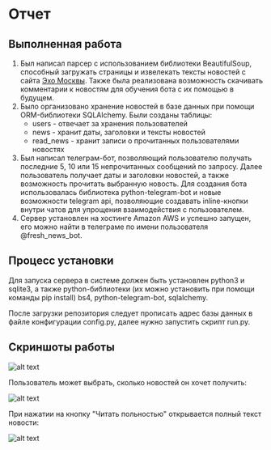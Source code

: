 # Отчет
## Выполненная работа
1. Был написал парсер с использованием библиотеки BeautifulSoup, способный загружать страницы и извелекать тексты новостей с сайта [Эхо Москвы](http://echo.msk.ru/). Также была реализована возможность скачивать комментарии к новостям для обучения бота с их помощью в будущем.
2. Было организовано хранение новостей в базе данных при помощи ORM-библиотеки SQLAlchemy. Были созданы таблицы: 
    * users - отвечает за хранения пользователей
    * news - хранит даты, заголовки и тексты новостей
    * read_news - хранит записи о прочитанных пользователями новостях
3. Был написал телеграм-бот, позволяющий пользователю получать последние 5, 10 или 15 непрочитанных сообщений по запросу. Далее пользователь получает даты и заголовки новостей, а также возможность прочитать выбранную новость. Для создания бота использовалась библиотека python-telegram-bot и новые возможности telegram api, позволяющие создавать inline-кнопки внутри чатов для упрощения взаимодействия с пользователем.
4. Сервер установлен на хостинге Amazon AWS и успешно запущен, его можно найти в телеграме по имени пользователя @fresh_news_bot.
 
## Процесс установки
Для запуска сервера в системе должен быть установлен python3 и sqlite3, а также python-библиотеки (их можно установить при помощи команды pip install) bs4, python-telegram-bot, sqlalchemy.

После загрузки репозитория следует прописать адрес базы данных в файле конфигурации config.py, далее нужно запустить скрипт run.py.

## Скриншоты работы
![alt text](https://pp.userapi.com/c637817/v637817018/39e7e/7utNgaXkW_8.jpg)

Пользователь может выбрать, сколько новостей он хочет получить:

![alt text](https://pp.userapi.com/c637817/v637817018/39e85/fom-nKIcODE.jpg)

При нажатии на кнопку "Читать польностью" открывается полный текст новости:

![alt text](https://pp.userapi.com/c637817/v637817018/39e8c/cRuvweKRNrc.jpg)
